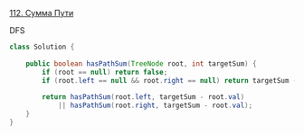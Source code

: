 [112. Сумма Пути](https://leetcode.com/problems/path-sum/)

DFS
```Java
class Solution {
      
    public boolean hasPathSum(TreeNode root, int targetSum) {
        if (root == null) return false;
        if (root.left == null && root.right == null) return targetSum - root.val == 0;
        
        return hasPathSum(root.left, targetSum - root.val) 
            || hasPathSum(root.right, targetSum - root.val);
    }
}
```